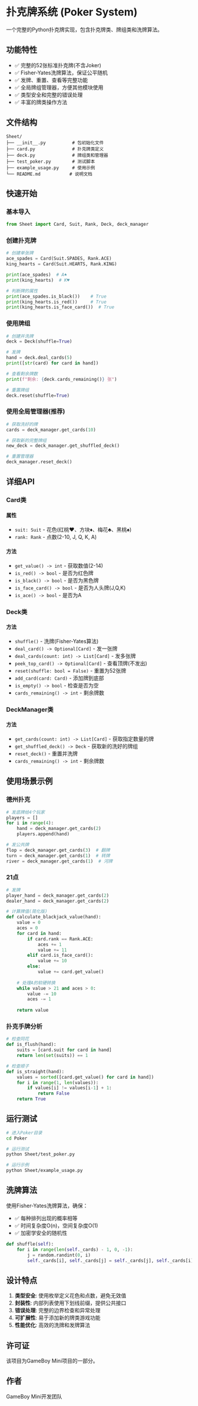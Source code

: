 # 扑克牌系统 (Poker System)

一个完整的Python扑克牌实现，包含扑克牌类、牌组类和洗牌算法。

## 功能特性

- ✅ 完整的52张标准扑克牌(不含Joker)
- ✅ Fisher-Yates洗牌算法，保证公平随机
- ✅ 发牌、重置、查看等完整功能
- ✅ 全局牌组管理器，方便其他模块使用
- ✅ 类型安全和完整的错误处理
- ✅ 丰富的牌类操作方法

## 文件结构

```
Sheet/
├── __init__.py          # 包初始化文件
├── card.py              # 扑克牌类定义
├── deck.py              # 牌组类和管理器
├── test_poker.py        # 测试脚本
├── example_usage.py     # 使用示例
└── README.md           # 说明文档
```

## 快速开始

### 基本导入

```python
from Sheet import Card, Suit, Rank, Deck, deck_manager
```

### 创建扑克牌

```python
# 创建单张牌
ace_spades = Card(Suit.SPADES, Rank.ACE)
king_hearts = Card(Suit.HEARTS, Rank.KING)

print(ace_spades)  # A♠
print(king_hearts)  # K♥

# 判断牌的属性
print(ace_spades.is_black())    # True
print(king_hearts.is_red())     # True
print(king_hearts.is_face_card())  # True
```

### 使用牌组

```python
# 创建并洗牌
deck = Deck(shuffle=True)

# 发牌
hand = deck.deal_cards(5)
print([str(card) for card in hand])

# 查看剩余牌数
print(f"剩余: {deck.cards_remaining()} 张")

# 重置牌组
deck.reset(shuffle=True)
```

### 使用全局管理器(推荐)

```python
# 获取洗好的牌
cards = deck_manager.get_cards(10)

# 获取新的完整牌组
new_deck = deck_manager.get_shuffled_deck()

# 重置管理器
deck_manager.reset_deck()
```

## 详细API

### Card类

#### 属性
- `suit: Suit` - 花色(红桃♥、方块♦、梅花♣、黑桃♠)
- `rank: Rank` - 点数(2-10, J, Q, K, A)

#### 方法
- `get_value() -> int` - 获取数值(2-14)
- `is_red() -> bool` - 是否为红色牌
- `is_black() -> bool` - 是否为黑色牌
- `is_face_card() -> bool` - 是否为人头牌(J,Q,K)
- `is_ace() -> bool` - 是否为A

### Deck类

#### 方法
- `shuffle()` - 洗牌(Fisher-Yates算法)
- `deal_card() -> Optional[Card]` - 发一张牌
- `deal_cards(count: int) -> List[Card]` - 发多张牌
- `peek_top_card() -> Optional[Card]` - 查看顶牌(不发出)
- `reset(shuffle: bool = False)` - 重置为52张牌
- `add_card(card: Card)` - 添加牌到底部
- `is_empty() -> bool` - 检查是否为空
- `cards_remaining() -> int` - 剩余牌数

### DeckManager类

#### 方法
- `get_cards(count: int) -> List[Card]` - 获取指定数量的牌
- `get_shuffled_deck() -> Deck` - 获取新的洗好的牌组
- `reset_deck()` - 重置并洗牌
- `cards_remaining() -> int` - 剩余牌数

## 使用场景示例

### 德州扑克

```python
# 发底牌给4个玩家
players = []
for i in range(4):
    hand = deck_manager.get_cards(2)
    players.append(hand)

# 发公共牌
flop = deck_manager.get_cards(3)  # 翻牌
turn = deck_manager.get_cards(1)  # 转牌  
river = deck_manager.get_cards(1)  # 河牌
```

### 21点

```python
# 发牌
player_hand = deck_manager.get_cards(2)
dealer_hand = deck_manager.get_cards(2)

# 计算牌值(简化版)
def calculate_blackjack_value(hand):
    value = 0
    aces = 0
    for card in hand:
        if card.rank == Rank.ACE:
            aces += 1
            value += 11
        elif card.is_face_card():
            value += 10
        else:
            value += card.get_value()
    
    # 处理A的软硬转换
    while value > 21 and aces > 0:
        value -= 10
        aces -= 1
    
    return value
```

### 扑克手牌分析

```python
# 检查同花
def is_flush(hand):
    suits = [card.suit for card in hand]
    return len(set(suits)) == 1

# 检查顺子
def is_straight(hand):
    values = sorted([card.get_value() for card in hand])
    for i in range(1, len(values)):
        if values[i] != values[i-1] + 1:
            return False
    return True
```

## 运行测试

```bash
# 进入Poker目录
cd Poker

# 运行测试
python Sheet/test_poker.py

# 运行示例
python Sheet/example_usage.py
```

## 洗牌算法

使用Fisher-Yates洗牌算法，确保：
- ✅ 每种排列出现的概率相等
- ✅ 时间复杂度O(n)，空间复杂度O(1)
- ✅ 加密学安全的随机性

```python
def shuffle(self):
    for i in range(len(self._cards) - 1, 0, -1):
        j = random.randint(0, i)
        self._cards[i], self._cards[j] = self._cards[j], self._cards[i]
```

## 设计特点

1. **类型安全**: 使用枚举定义花色和点数，避免无效值
2. **封装性**: 内部列表使用下划线前缀，提供公共接口
3. **错误处理**: 完整的边界检查和异常处理
4. **可扩展性**: 易于添加新的牌类游戏功能
5. **性能优化**: 高效的洗牌和发牌算法

## 许可证

该项目为GameBoy Mini项目的一部分。

## 作者

GameBoy Mini开发团队
